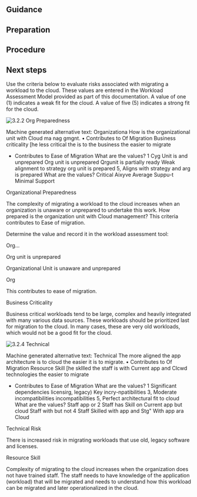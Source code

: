 ## Guidance

## Preparation

## Procedure

## Next steps




Use the criteria below to evaluate risks associated with migrating a workload to the cloud.  These values are entered in the Workload Assessment Model provided as part of this documentation.  A value of one (1) indicates a weak fit for the cloud.  A value of five (5) indicates a strong fit for the cloud. 

 ![3.2.2 Org Preparedness](https://github.com/alvarovitta/Workload/blob/master/images/3.2.4%20Org%20Preparedness.emf)

Machine generated alternative text:
Organizationa 
How is the organizational unit with Cloud 
ma nag gmgnt. 
• Contributes to Of Migration 
Business criticality 
[he less critical the is to the business the easier to 
migrate 
- Contributes to Ease of Migration 
What are the values? 
1 Cyg Unit is and unprepared 
Org unit is unprepared 
Qrgunit is partially ready 
Weak alignment to strategy org unit is prepared 
5, Aligns with strategy and arg is prepared 
What are the values? 
Critical 
Aixyve 
Average Suppu-t 
Minimal Support 
 

Organizational Preparedness 

The complexity of migrating a workload to the cloud increases when an organization is unaware or unprepared to undertake this work. How prepared is the organization unit with Cloud management?  This criteria contributes to Ease of migration. 

 

Determine the value and record it in the workload assessment tool: 

Org… 

Org unit is unprepared 

 

 

 

 

<how do we want to present these> 

 

Organizational Unit is unaware and unprepared 

Org 

 

 

 

 

This contributes to ease of migration. 

 

Business Criticality 

Business critical workloads tend to be large, complex and heavily integrated with many various data sources.  These workloads should be prioritized last for migration to the cloud.  In many cases, these are very old workloads, which would not be a good fit for the cloud. 

 
![3.2.4 Technical](https://github.com/alvarovitta/Workload/blob/master/images/3.2.4%20Technical.emf)
 

Machine generated alternative text:
Technical 
The more aligned the app architecture is to cloud the easier it is 
to migrate. 
• Contributes to Of Migration 
Resource Skill 
[he skllled the staff is with Current app and Clcwd 
technologies the easier to migrate 
- Contributes to Ease of Migration 
What are the values? 
1 Significant dependencies licensirg, legacy) 
Key incry-npatibilities 
3, Moderate incompatibilities 
incompatibilities 
5, Perfect architectural fit to cloud 
What are the values? 
Staff app or 
2 Staff has Skill on Current app but cloud 
Staff with but not 
4 Staff Skilled with app and 
Stg" With app ara Cloud 
 

 

Technical Risk 

There is increased risk in migrating workloads that use old, legacy software and licenses. 

 

Resource Skill 

Complexity of migrating to the cloud increases when the organization does not have trained staff.  The staff needs to have knowledge of the application (workload) that will be migrated and needs to understand how this workload can be migrated and later operationalized in the cloud. 
